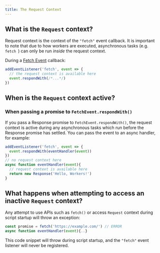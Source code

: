 ```yaml
---
title: The Request Context
---
```


## What is the `Request` context?

Request context is the context of the `"fetch"` event callback. It is important to note that due to how workers are executed, asynchronous tasks (e.g. `fetch `) can only be run *inside* the request context.

During a [Fetch Event](/reference/runtime/apis/fetch-event/) callback:

```javascript
addEventListener('fetch', event => {
  // the request context is available here
  event.respondWith(/*...*/)
})
```

## When is the `Request` context active?

### When passing a promise to `FetchEvent.respondWith()`

If you pass a Response promise to `FetchEvent.respondWith()`, the request context is active during any asynchronous tasks which run before the Response promise has settled. You can pass the event to an async handler, for example:

```javascript
addEventListener('fetch', event => {
  event.respondWith(eventHandler(event))
})
// no request context here
async function eventHandler(event){
  // request context is available here
  return new Response('Hello, Workers!')
}
```

## What happens when attempting to access an inactive `Request` context?

Any attempt to use APIs such as `fetch()` or access `Request` context during script startup will throw an exception:

```javascript
const promise = fetch('https://example.com/') // ERROR
async function eventHandler(event){..}
```

This code snippet will throw during script startup, and the `"fetch"` event
listener will never be registered.
